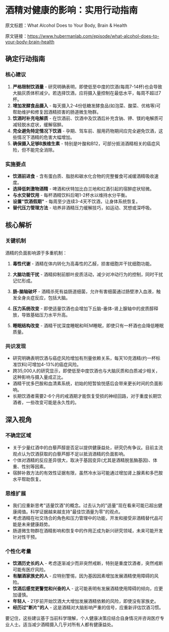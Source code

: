 # 酒精对健康的影响：实用行动指南

原文标题：What Alcohol Does to Your Body, Brain & Health

原文链接：https://www.hubermanlab.com/episode/what-alcohol-does-to-your-body-brain-health

<YouTube videoId="DkS1pkKpILY" />

## 确定行动指南

### 核心建议
1. **严格限制饮酒量** - 研究明确表明，即使低至中度的饮酒(每周7-14杯)也会导致大脑灰质体积减少。若选择饮酒，应将摄入量控制在最低水平，每周不超过7杯。
2. **增加发酵食品摄入** - 每天摄入2-4份低糖发酵食品(如泡菜、酸菜、优格等)可帮助维护和修复因酒精损害的肠道微生物群。
3. **饮酒时补充电解质** - 在饮酒前、饮酒中及饮酒后补充含钠、钾、镁的电解质可减轻脱水症状，缓解宿醉。
4. **完全避免特定情况下饮酒** - 孕期、驾车前、服用药物期间应完全避免饮酒，这些情况下酒精的危害大幅增加。
5. **确保摄入足够B族维生素** - 特别是叶酸和B12，可部分抵消酒精相关的癌症风险，但不能完全消除。

### 实施要点
- **饮酒前进食** - 含有蛋白质、脂肪和碳水化合物的完整餐食可减缓酒精吸收速度。
- **选择低刺激物酒精** - 啤酒和伏特加比白兰地和红酒引起的宿醉症状轻微。
- **与水交替饮用** - 每杯酒精饮料后喝1-2杯水以维持水分平衡。
- **设置"饮酒假期"** - 每周至少连续3-4天不饮酒，让身体系统恢复。
- **替代压力管理方法** - 培养非酒精压力缓解技巧，如运动、冥想或深呼吸。

## 核心解析

### 关键机制
酒精的负面影响源于多重机制：

1. **毒性代谢** - 酒精在体内转化为高毒性的乙醛，损害细胞并干扰细胞功能。

2. **大脑功能干扰** - 酒精抑制前额叶皮质活动，减少对冲动行为的控制，同时干扰记忆形成。

3. **肠-脑轴破坏** - 酒精杀死有益肠道细菌，允许有害细菌通过肠壁渗入血液，触发全身炎症反应，包括大脑。

4. **压力系统改变** - 即使适量饮酒也会增加下丘脑-垂体-肾上腺轴中的皮质醇释放，导致基础压力水平升高。

5. **睡眠结构改变** - 酒精干扰深度睡眠和REM睡眠，即使只有一杯酒也会降低睡眠质量。

### 共识发现
- 研究明确表明饮酒与癌症风险增加有剂量依赖关系，每天10克酒精(约一杯标准饮料)可增加4-13%的癌症风险。
- 跨35,000人的研究显示，即使低至中度饮酒也与大脑灰质和白质减少相关，这种影响与摄入量成正比。
- 酒精干扰多巴胺和血清素系统，初始的短暂愉悦感后会带来更长时间的负面影响。
- 长期饮酒者需要2-6个月的戒酒期才能恢复受损的神经回路，对于重度长期饮酒者，一些改变可能是永久性的。

## 深入视角

### 不确定区域
- 关于少量红酒中的白藜芦醇是否足以提供健康益处，研究仍有争议。目前主流观点认为饮酒获取的白藜芦醇不足以抵消酒精的负面影响。
- 个体对酒精的反应差异很大，取决于基因变异(尤其是酒精脱氢酶基因)、体重、性别等因素。
- 宿醉补救方法的有效性证据有限，虽然冷水浴可能通过增加肾上腺素和多巴胺水平帮助恢复。

### 思维扩展
- 我们应重新思考"适量饮酒"的概念。过去认为的"适量"现在看来可能已超出健康阈值。科学证据越来越支持"最佳饮酒量为零"的观点。
- 考虑酒精在社交场合的角色和压力管理中的功能，开发和接受非酒精替代品可能是未来健康趋势。
- 肠道微生物群在酒精影响和恢复中的作用正成为新兴研究领域，未来可能开发针对性干预。

### 个性化考量
- **饮酒历史长的人** - 考虑逐渐减少而非突然戒断，特别是重度饮酒者，突然戒断可能有医疗风险。
- **有酗酒家族史的人** - 应特别警惕，因为基因因素增加发展酒精使用障碍的风险。
- **饮酒后感觉更警觉和兴奋的人** - 这可能表明有发展酒精使用障碍的倾向，应更加谨慎。
- **年轻人** - 21岁前开始饮酒大大增加发展酒精依赖的风险，即使没有家族史。
- **经历过"断片"的人** - 这是酒精对大脑影响严重的信号，应重新评估饮酒习惯。

要记住，这些建议基于当前科学理解，个人健康决策应结合自身情况并咨询医疗专业人士。适当减少酒精摄入几乎对所有人都有健康益处。
